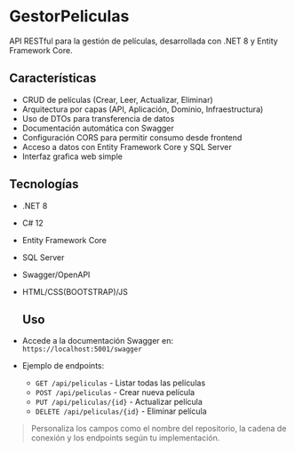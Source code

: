 # GestorPeliculas

API RESTful para la gestión de películas, desarrollada con .NET 8 y Entity Framework Core.

## Características

- CRUD de películas (Crear, Leer, Actualizar, Eliminar)
- Arquitectura por capas (API, Aplicación, Dominio, Infraestructura)
- Uso de DTOs para transferencia de datos
- Documentación automática con Swagger
- Configuración CORS para permitir consumo desde frontend
- Acceso a datos con Entity Framework Core y SQL Server
- Interfaz grafica web simple

## Tecnologías

- .NET 8
- C# 12
- Entity Framework Core
- SQL Server
- Swagger/OpenAPI
- HTML/CSS(BOOTSTRAP)/JS

  ## Uso

- Accede a la documentación Swagger en: `https://localhost:5001/swagger`
- Ejemplo de endpoints:
  - `GET /api/peliculas` - Listar todas las películas
  - `POST /api/peliculas` - Crear nueva película
  - `PUT /api/peliculas/{id}` - Actualizar película
  - `DELETE /api/peliculas/{id}` - Eliminar película
    
 
> Personaliza los campos como el nombre del repositorio, la cadena de conexión y los endpoints según tu implementación.
